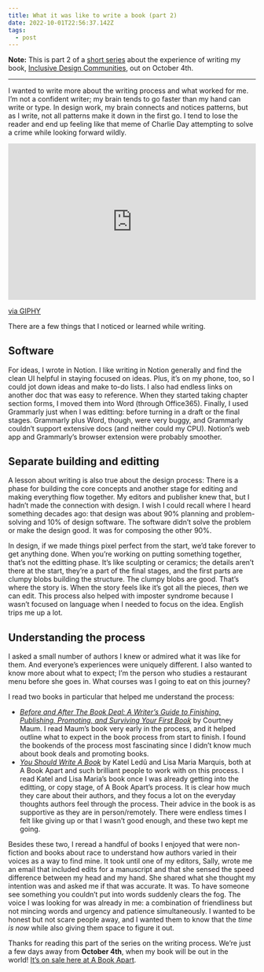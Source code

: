 ```yaml
---
title: What it was like to write a book (part 2)
date: 2022-10-01T22:56:37.142Z
tags:
  - post
---
```

**Note:** This is part 2 of a [short series](https://samkapila.com/2022/09/27/what-it-was-like-to-write-a-book-(part-1)/) about the experience of writing my book, [Inclusive Design Communities](https://abookapart.com/products/inclusive-design-communities), out on October 4th.

- - -

I wanted to write more about the writing process and what worked for me. I’m not a confident writer; my brain tends to go faster than my hand can write or type. In design work, my brain connects and notices patterns, but as I write, not all patterns make it down in the first go. I tend to lose the reader and end up feeling like that meme of Charlie Day attempting to solve a crime while looking forward wildly.

<div style="width:100%;height:0;padding-bottom:63%;position:relative;"><iframe src="https://giphy.com/embed/l0IylOPCNkiqOgMyA" width="100%" height="100%" style="position:absolute" frameBorder="0" class="giphy-embed" allowFullScreen></iframe></div><p><a href="https://giphy.com/gifs/fx-charlie-always-sunny-l0IylOPCNkiqOgMyA">via GIPHY</a></p>

There are a few things that I noticed or learned while writing.

## Software

For ideas, I wrote in Notion. I like writing in Notion generally and find the clean UI helpful in staying focused on ideas. Plus, it’s on my phone, too, so I could jot down ideas and make to-do lists. I also had endless links on another doc that was easy to reference. When they started taking chapter section forms, I moved them into Word (through Office365). Finally, I used Grammarly just when I was editting: before turning in a draft or the final stages. Grammarly plus Word, though, were very buggy, and Grammarly couldn’t support extensive docs (and neither could my CPU). Notion’s web app and Grammarly’s browser extension were probably smoother.

## Separate building and editting

A lesson about writing is also true about the design process: There is a phase for building the core concepts and another stage for editing and making everything flow together. My editors and publisher knew that, but I hadn’t made the connection with design. I wish I could recall where I heard something decades ago: that design was about 90% planning and problem-solving and 10% of design software. The software didn’t solve the problem or make the design good. It was for composing the other 90%.

In design, if we made things pixel perfect from the start, we’d take forever to get anything done. When you’re working on putting something together, that’s not the editting phase. It’s like sculpting or ceramics; the details aren’t there at the start, they’re a part of the final stages, and the first parts are clumpy blobs building the structure. The clumpy blobs are good. That’s where the story is. When the story feels like it’s got all the pieces, *then* we can edit. This process also helped with imposter syndrome because I wasn’t focused on language when I needed to focus on the idea. English trips me up a lot.

## Understanding the process

I asked a small number of authors I knew or admired what it was like for them. And everyone’s experiences were uniquely different. I also wanted to know more about what to expect; I’m the person who studies a restaurant menu before she goes in. What courses was I going to eat on this journey?

I read two books in particular that helped me understand the process:

* *[Before and After The Book Deal: A Writer’s Guide to Finishing, Publishing, Promoting, and Surviving Your First Book](https://bookshop.org/books/before-and-after-the-book-deal-a-writer-s-guide-to-finishing-publishing-promoting-and-surviving-your-first-book-67a64da2-29cb-480b-9142-1355f857c3b2/9781948226400)* by Courtney Maum. I read Maum’s book very early in the process, and it helped outline what to expect in the book process from start to finish. I found the bookends of the process most fascinating since I didn’t know much about book deals and promoting books.
* *[You Should Write A Book](https://abookapart.com/products/you-should-write-a-book)* by Katel Ledû and Lisa Maria Marquis, both at A Book Apart and such brilliant people to work with on this process. I read Katel and Lisa Maria’s book once I was already getting into the editting, or copy stage, of A Book Apart’s process. It is clear how much they care about their authors, and they focus a lot on the everyday thoughts authors feel through the process. Their advice in the book is as supportive as they are in person/remotely. There were endless times I felt like giving up or that I wasn’t good enough, and these two kept me going.

Besides these two, I reread a handful of books I enjoyed that were non-fiction and books about race to understand how authors varied in their voices as a way to find mine. It took until one of my editors, Sally, wrote me an email that included edits for a manuscript and that she sensed the speed difference between my head and my hand. She shared what she thought my intention was and asked me if that was accurate. It was. To have someone see something you couldn’t put into words suddenly clears the fog. The voice I was looking for was already in me: a combination of friendliness but not mincing words and urgency and patience simultaneously. I wanted to be honest but not scare people away, and I wanted them to know that the *time is now* while also giving them space to figure it out.

Thanks for reading this part of the series on the writing process. We’re just a few days away from **October 4th**, when my book will be out in the world! [It’s on sale here at A Book Apart](https://abookapart.com/products/inclusive-design-communities).